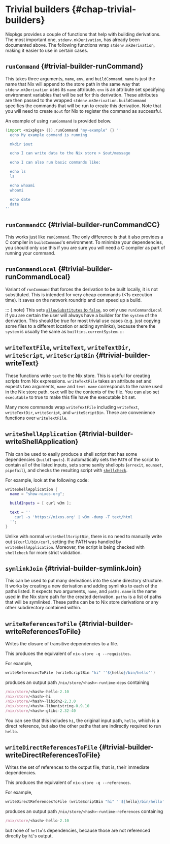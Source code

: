 # Trivial builders {#chap-trivial-builders}

Nixpkgs provides a couple of functions that help with building derivations. The most important one, `stdenv.mkDerivation`, has already been documented above. The following functions wrap `stdenv.mkDerivation`, making it easier to use in certain cases.

## `runCommand` {#trivial-builder-runCommand}

This takes three arguments, `name`, `env`, and `buildCommand`. `name` is just the name that Nix will append to the store path in the same way that `stdenv.mkDerivation` uses its `name` attribute. `env` is an attribute set specifying environment variables that will be set for this derivation. These attributes are then passed to the wrapped `stdenv.mkDerivation`. `buildCommand` specifies the commands that will be run to create this derivation. Note that you will need to create `$out` for Nix to register the command as successful.

An example of using `runCommand` is provided below.

```nix
(import <nixpkgs> {}).runCommand "my-example" {} ''
  echo My example command is running

  mkdir $out

  echo I can write data to the Nix store > $out/message

  echo I can also run basic commands like:

  echo ls
  ls

  echo whoami
  whoami

  echo date
  date
''
```

## `runCommandCC` {#trivial-builder-runCommandCC}

This works just like `runCommand`. The only difference is that it also provides a C compiler in `buildCommand`'s environment. To minimize your dependencies, you should only use this if you are sure you will need a C compiler as part of running your command.

## `runCommandLocal` {#trivial-builder-runCommandLocal}

Variant of `runCommand` that forces the derivation to be built locally, it is not substituted. This is intended for very cheap commands (<1s execution time). It saves on the network roundrip and can speed up a build.

::: {.note}
This sets [`allowSubstitutes` to `false`](https://nixos.org/nix/manual/#adv-attr-allowSubstitutes), so only use `runCommandLocal` if you are certain the user will always have a builder for the `system` of the derivation. This should be true for most trivial use cases (e.g. just copying some files to a different location or adding symlinks), because there the `system` is usually the same as `builtins.currentSystem`.
:::

## `writeTextFile`, `writeText`, `writeTextDir`, `writeScript`, `writeScriptBin` {#trivial-builder-writeText}

These functions write `text` to the Nix store. This is useful for creating scripts from Nix expressions. `writeTextFile` takes an attribute set and expects two arguments, `name` and `text`. `name` corresponds to the name used in the Nix store path. `text` will be the contents of the file. You can also set `executable` to true to make this file have the executable bit set.

Many more commands wrap `writeTextFile` including `writeText`, `writeTextDir`, `writeScript`, and `writeScriptBin`. These are convenience functions over `writeTextFile`.

## `writeShellApplication` {#trivial-builder-writeShellApplication}

This can be used to easily produce a shell script that has some dependencies (`buildInputs`). It automatically sets the `PATH` of the script to contain all of the listed inputs, sets some sanity shellopts (`errexit`, `nounset`, `pipefail`), and checks the resulting script with [`shellcheck`](https://github.com/koalaman/shellcheck).

For example, look at the following code:

```nix
writeShellApplication {
  name = "show-nixos-org";

  buildInputs = [ curl w3m ];

  text = ''
    curl -s 'https://nixos.org' | w3m -dump -T text/html
  '';
}
```

Unlike with normal `writeShellScriptBin`, there is no need to manually write out `${curl}/bin/curl`, setting the PATH
was handled by `writeShellApplication`. Moreover, the script is being checked with `shellcheck` for more strict
validation.

## `symlinkJoin` {#trivial-builder-symlinkJoin}

This can be used to put many derivations into the same directory structure. It works by creating a new derivation and adding symlinks to each of the paths listed. It expects two arguments, `name`, and `paths`. `name` is the name used in the Nix store path for the created derivation. `paths` is a list of paths that will be symlinked. These paths can be to Nix store derivations or any other subdirectory contained within.

## `writeReferencesToFile` {#trivial-builder-writeReferencesToFile}

Writes the closure of transitive dependencies to a file.

This produces the equivalent of `nix-store -q --requisites`.

For example,

```nix
writeReferencesToFile (writeScriptBin "hi" ''${hello}/bin/hello'')
```

produces an output path `/nix/store/<hash>-runtime-deps` containing

```nix
/nix/store/<hash>-hello-2.10
/nix/store/<hash>-hi
/nix/store/<hash>-libidn2-2.3.0
/nix/store/<hash>-libunistring-0.9.10
/nix/store/<hash>-glibc-2.32-40
```

You can see that this includes `hi`, the original input path,
`hello`, which is a direct reference, but also
the other paths that are indirectly required to run `hello`.

## `writeDirectReferencesToFile` {#trivial-builder-writeDirectReferencesToFile}

Writes the set of references to the output file, that is, their immediate dependencies.

This produces the equivalent of `nix-store -q --references`.

For example,

```nix
writeDirectReferencesToFile (writeScriptBin "hi" ''${hello}/bin/hello'')
```

produces an output path `/nix/store/<hash>-runtime-references` containing

```nix
/nix/store/<hash>-hello-2.10
```

but none of `hello`'s dependencies, because those are not referenced directly
by `hi`'s output.
